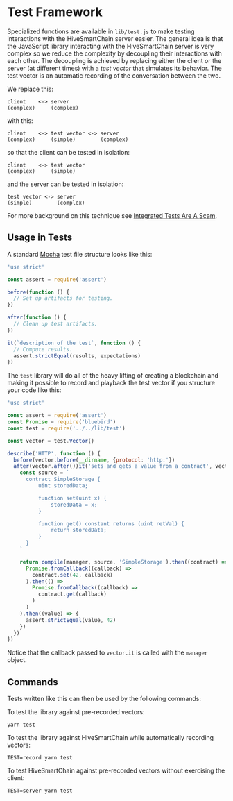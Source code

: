 # Test Framework

Specialized functions are available in `lib/test.js` to make testing  interactions with the HiveSmartChain server easier.  The general idea is that the JavaScript library interacting with the HiveSmartChain server is very complex so we reduce the complexity by decoupling their interactions with each other.  The decoupling is achieved by replacing either the client or the server (at different times) with a _test vector_ that simulates its behavior.  The test vector is an automatic recording of the conversation between the two.

We replace this:

```
client    <-> server
(complex)     (complex)
```

with this:

```
client    <-> test vector <-> server
(complex)     (simple)        (complex)
```

so that the client can be tested in isolation:

```
client    <-> test vector
(complex)     (simple)
```

and the server can be tested in isolation:

```
test vector <-> server
(simple)        (complex)
```

For more background on this technique see [Integrated Tests Are A Scam](https://vimeo.com/80533536).

## Usage in Tests

A standard [Mocha](https://mochajs.org/) test file structure looks like this:

```JavaScript
'use strict'

const assert = require('assert')

before(function () {
  // Set up artifacts for testing.
})

after(function () {
  // Clean up test artifacts.
})

it(`description of the test`, function () {
  // Compute results.
  assert.strictEqual(results, expectations)
})
```

The `test` library will do all of the heavy lifting of creating a blockchain and making it possible to record and playback the test vector if you structure your code like this:

```JavaScript
'use strict'

const assert = require('assert')
const Promise = require('bluebird')
const test = require('../../lib/test')

const vector = test.Vector()

describe('HTTP', function () {
  before(vector.before(__dirname, {protocol: 'http:'})
  after(vector.after())it('sets and gets a value from a contract', vector.it(function (manager) {
    const source = `
      contract SimpleStorage {
          uint storedData;

          function set(uint x) {
              storedData = x;
          }

          function get() constant returns (uint retVal) {
              return storedData;
          }
      }
    `

    return compile(manager, source, 'SimpleStorage').then((contract) =>
      Promise.fromCallback((callback) =>
        contract.set(42, callback)
      ).then(() =>
        Promise.fromCallback((callback) =>
          contract.get(callback)
        )
      )
    ).then((value) => {
      assert.strictEqual(value, 42)
    })
  })
})
```

Notice that the callback passed to `vector.it` is called with the `manager` object.

## Commands

Tests written like this can then be used by the following commands:

To test the library against pre-recorded vectors:

```
yarn test
```

To test the library against HiveSmartChain while automatically recording vectors:

```
TEST=record yarn test
```

To test HiveSmartChain against pre-recorded vectors without exercising the client:

```
TEST=server yarn test
```

